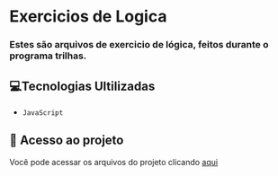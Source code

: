 # Exercicios de Logica

### Estes são arquivos de exercicio de lógica, feitos durante o programa trilhas.

## 💻Tecnologias Ultilizadas

- ``JavaScript``

## 📁 Acesso ao projeto

Você pode acessar os arquivos do projeto clicando [aqui](https://github.com/samleurn/logic-exercises)
